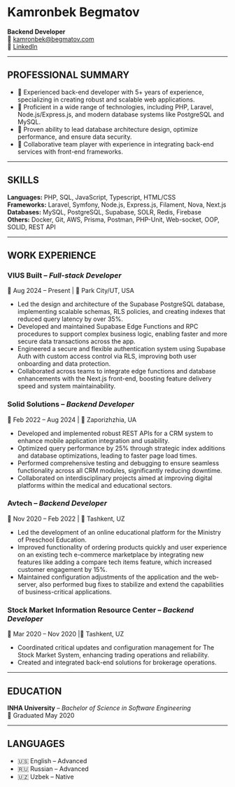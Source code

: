 # Kamronbek Begmatov
**Backend Developer**  
📧 kamronbek@begmatov.com                        
🔗 [LinkedIn](https://www.linkedin.com/in/kamronbek-begmatov-9a8a12208/)

---

## PROFESSIONAL SUMMARY
- 🔹 Experienced back-end developer with 5+ years of experience, specializing in creating robust and scalable web applications.
- 🔹 Proficient in a wide range of technologies, including PHP, Laravel, Node.js/Express.js, and modern database systems like PostgreSQL and MySQL.
- 🔹 Proven ability to lead database architecture design, optimize performance, and ensure data security.
- 🔹 Collaborative team player with experience in integrating back-end services with front-end frameworks.

---

## SKILLS

**Languages:** PHP, SQL, JavaScript, Typescript, HTML/CSS  
**Frameworks:** Laravel, Symfony, Node.js, Express.js, Filament, Nova, Next.js  
**Databases:** MySQL, PostgreSQL, Supabase, SOLR, Redis, Firebase  
**Others:** Docker, Git, AWS, Prisma, Postman, PHP-Unit, Web-socket, OOP, SOLID, REST API  

---

## WORK EXPERIENCE

### VIUS Built – *Full-stack Developer*
📅 Aug 2024 – Present | 📍 Park City/UT, USA
- Led the design and architecture of the Supabase PostgreSQL database, implementing scalable schemas, RLS policies, and creating indexes that reduced query latency by over 35%.
- Developed and maintained Supabase Edge Functions and RPC procedures to support complex business logic, enabling faster and more secure data transactions across the app.
- Engineered a secure and flexible authentication system using Supabase Auth with custom access control via RLS, improving both user onboarding and data protection.
- Collaborated across teams to integrate edge functions and database enhancements with the Next.js front-end, boosting feature delivery speed and system maintainability.

### Solid Solutions – *Backend Developer*
📅 Feb 2022 – Aug 2024 | 📍 Zaporizhzhia, UA
- Developed and implemented robust REST APIs for a CRM system to enhance mobile application integration and usability.
- Optimized query performance by 25% through strategic index additions and database optimizations, leading to faster page load times.
- Performed comprehensive testing and debugging to ensure seamless functionality across all CRM modules, significantly reducing downtime.
- Collaborated on interdisciplinary projects aimed at improving digital platforms within the medical and educational sectors.

### Avtech – *Backend Developer*
📅 Nov 2020 – Feb 2022 | 📍 Tashkent, UZ
- Led the development of an online educational platform for the Ministry of Preschool Education.
- Improved functionality of ordering products quickly and user experience on an existing tech e-commerce marketplace by integrating new features like adding a compare tech items feature, which increased customer engagement by 15%.
- Maintained configuration adjustments of the application and the web-server, also performed bug fixes to stabilize and extend the capabilities of business-critical applications.

### Stock Market Information Resource Center – *Backend Developer*
📅 Mar 2020 – Nov 2020 |📍 Tashkent, UZ
- Coordinated critical updates and configuration management for The Stock Market System, enhancing trading operations and reliability.
- Created and integrated back-end solutions for brokerage operations.

---

## EDUCATION

**INHA University** – *Bachelor of Science in Software Engineering*  
📅 Graduated May 2020

---

## LANGUAGES

- 🇺🇸 English – Advanced  
- 🇷🇺 Russian – Advanced  
- 🇺🇿 Uzbek – Native

<!-- ---

## GITHUB STATS

<a href="https://github.com/hotkaybee">
  <img align="center" alt="Kamronbek's Overall GitHub Stats" src="https://github-readme-stats.vercel.app/api?username=hotkaybee&count_private=true&hide_border=true&show_icons=true&title_color=fff&icon_color=fff&text_color=fff&bg_color=000000" />
</a>

<a href="https://github.com/hotkaybee">
  <img align="center" alt="Kamronbek's Most Used Languages" src="https://github-readme-stats.vercel.app/api/top-langs/?username=hotkaybee&layout=compact&langs_count=10&hide_border=true&show_icons=true&title_color=fff&icon_color=fff&text_color=fff&bg_color=000000" />
</a>-->
